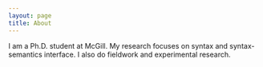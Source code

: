 ```yaml
---
layout: page
title: About
---
```


I am a Ph.D. student at McGill. My research focuses on syntax and syntax-semantics interface. I also do fieldwork and experimental research.
